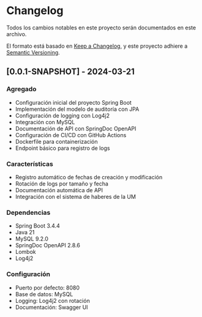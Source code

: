 # Changelog

Todos los cambios notables en este proyecto serán documentados en este archivo.

El formato está basado en [Keep a Changelog](https://keepachangelog.com/es-ES/1.0.0/),
y este proyecto adhiere a [Semantic Versioning](https://semver.org/spec/v2.0.0.html).

## [0.0.1-SNAPSHOT] - 2024-03-21

### Agregado
- Configuración inicial del proyecto Spring Boot
- Implementación del modelo de auditoría con JPA
- Configuración de logging con Log4j2
- Integración con MySQL
- Documentación de API con SpringDoc OpenAPI
- Configuración de CI/CD con GitHub Actions
- Dockerfile para containerización
- Endpoint básico para registro de logs

### Características
- Registro automático de fechas de creación y modificación
- Rotación de logs por tamaño y fecha
- Documentación automática de API
- Integración con el sistema de haberes de la UM

### Dependencias
- Spring Boot 3.4.4
- Java 21
- MySQL 9.2.0
- SpringDoc OpenAPI 2.8.6
- Lombok
- Log4j2

### Configuración
- Puerto por defecto: 8080
- Base de datos: MySQL
- Logging: Log4j2 con rotación
- Documentación: Swagger UI 